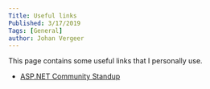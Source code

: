 ```yaml
---
Title: Useful links
Published: 3/17/2019
Tags: [General]
author: Johan Vergeer
---
```


This page contains some useful links that I personally use.

- [ASP.NET Community Standup](https://live.asp.net/)
